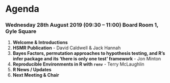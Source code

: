 # Agenda

### Wednesday 28th August 2019 (09:30 – 11:00) Board Room 1, Gyle Square

1. **Welcome & Introductions**
2. **HSMR Publication** - David Caldwell & Jack Hannah
3. **Bayes Factors, permutation approaches to hypothesis testing, and R’s infer package and its ‘there is only one test’ framework** - Jon Minton
4. **Reproducible Environments in R with `renv`** - Terry McLaughlin 
5. **R News / Updates**
6. **Next Meeting & Chair**
